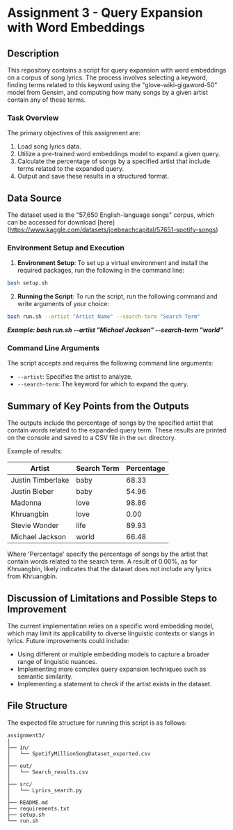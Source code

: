 # Assignment 3 - Query Expansion with Word Embeddings

## Description

This repository contains a script for query expansion with word embeddings on a corpus of song lyrics. The process involves selecting a keyword, finding terms related to this keyword using the "glove-wiki-gigaword-50" model from Gensim, and computing how many songs by a given artist contain any of these terms.

### Task Overview

The primary objectives of this assignment are:
1. Load song lyrics data.
2. Utilize a pre-trained word embeddings model to expand a given query.
3. Calculate the percentage of songs by a specified artist that include terms related to the expanded query.
4. Output and save these results in a structured format.

## Data Source

The dataset used is the "57,650 English-language songs" corpus, which can be accessed for download [here] (https://www.kaggle.com/datasets/joebeachcapital/57651-spotify-songs)

### Environment Setup and Execution

1. **Environment Setup**:
To set up a virtual environment and install the required packages, run the following in the command line:

```bash
bash setup.sh
```

2. **Running the Script**:
To run the script, run the following command and write arguments of your choice:

```bash
bash run.sh --artist "Artist Name" --search-term "Search Term"
```

***Example: bash run.sh --artist "Michael Jackson" --search-term "world"***

### Command Line Arguments

The script accepts and requires the following command line arguments:
- `--artist`: Specifies the artist to analyze.
- `--search-term`: The keyword for which to expand the query.

## Summary of Key Points from the Outputs

The outputs include the percentage of songs by the specified artist that contain words related to the expanded query term. These results are printed on the console and saved to a CSV file in the `out` directory.

Example of results:

| Artist            | Search Term | Percentage          |
|-------------------|-------------|---------------------|
| Justin Timberlake | baby        | 68.33               |
| Justin Bieber     | baby        | 54.96               |
| Madonna           | love        | 98.86               |
| Khruangbin        | love        | 0.00                |
| Stevie Wonder     | life        | 89.93               |
| Michael Jackson   | world       | 66.48               |

Where 'Percentage' specify the percentage of songs by the artist that contain words related to the search term.
A result of 0.00%, as for Khruangbin, likely indicates that the dataset does not include any lyrics from Khruangbin. 

## Discussion of Limitations and Possible Steps to Improvement

The current implementation relies on a specific word embedding model, which may limit its applicability to diverse linguistic contexts or slangs in lyrics. Future improvements could include:
- Using different or multiple embedding models to capture a broader range of linguistic nuances.
- Implementing more complex query expansion techniques such as semantic similarity.
- Implementing a statement to check if the artist exists in the dataset.

## File Structure

The expected file structure for running this script is as follows:
```
assignment3/
│
├── in/
│   └── SpotifyMillionSongDataset_exported.csv
│
├── out/
│   └── Search_results.csv
│
├── src/
│   └── Lyrics_search.py
│
├── README.md
├── requirements.txt
├── setup.sh
└── run.sh
```
